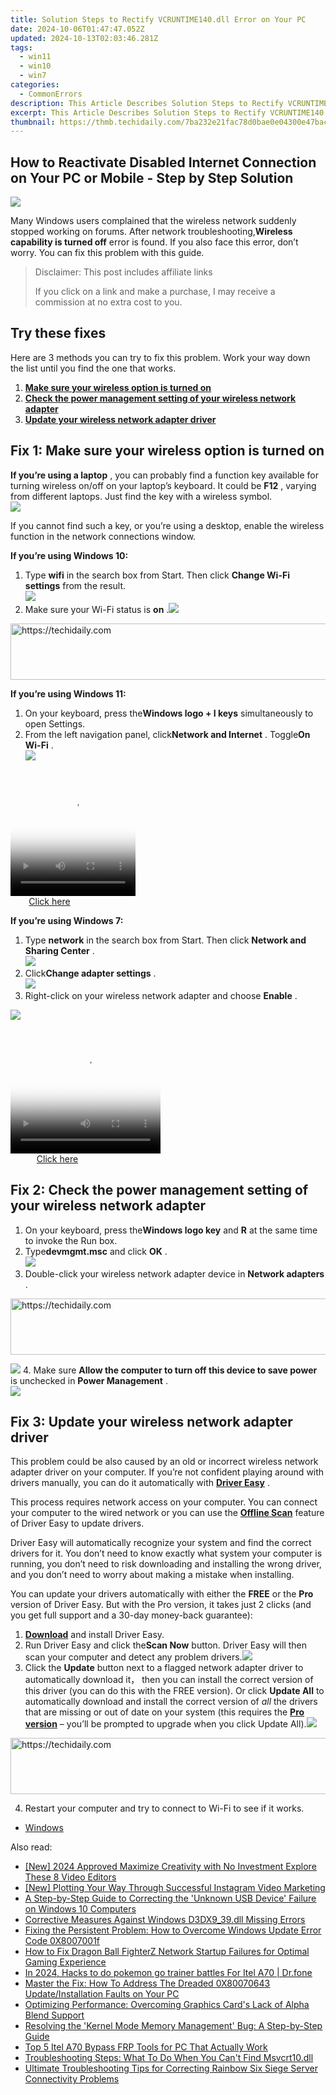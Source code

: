 ```yaml
---
title: Solution Steps to Rectify VCRUNTIME140.dll Error on Your PC
date: 2024-10-06T01:47:47.052Z
updated: 2024-10-13T02:03:46.281Z
tags:
  - win11
  - win10
  - win7
categories:
  - CommonErrors
description: This Article Describes Solution Steps to Rectify VCRUNTIME140.dll Error on Your PC
excerpt: This Article Describes Solution Steps to Rectify VCRUNTIME140.dll Error on Your PC
thumbnail: https://thmb.techidaily.com/7ba232e21fac78d0bae0e04300e47bac8679a7f9cd2328362771972e45a8c12a.jpg
---
```


## How to Reactivate Disabled Internet Connection on Your PC or Mobile - Step by Step Solution

![](https://images.drivereasy.com/wp-content/uploads/2018/12/img_5c26f396d1dfe.jpg)

 Many Windows users complained that the wireless network suddenly stopped working on forums. After network troubleshooting,**Wireless capability is turned off**  error is found. If you also face this error, don’t worry. You can fix this problem with this guide.

>  Disclaimer: This post includes affiliate links
>
>  If you click on a link and make a purchase, I may receive a commission at no extra cost to you.
>

## Try these fixes

 Here are 3 methods you can try to fix this problem. Work your way down the list until you find the one that works.

1. **[Make sure your wireless option is turned on](#Solution1)**
2. **[Check the power management setting of your wireless network adapter](#Solution2)**
3. **[Update your wireless network adapter driver](#Solution3)**

## Fix 1:  Make sure your wireless option is turned on

**If you’re using a laptop** , you can probably find a function key available for turning wireless on/off on your laptop’s keyboard. It could be **F12** , varying from different laptops. Just find the key with a wireless symbol.  
![](https://images.drivereasy.com/wp-content/uploads/2017/05/2-13.jpg)

 If you cannot find such a key, or you’re using a desktop, enable the wireless function in the network connections window.

**If you’re using Windows 10:**

1. Type **wifi**  in the search box from Start. Then click **Change Wi-Fi settings**  from the result.  
![](https://images.drivereasy.com/wp-content/uploads/2018/12/img_5c26eeb53565f.jpg)
2. Make sure your Wi-Fi status is **on** .![](https://images.drivereasy.com/wp-content/uploads/2017/10/img_59e4156856f93.jpg)

<!-- affiliate ads begin -->
<a href="https://aidotcom.pxf.io/c/5597632/2134500/19576" target="_top" id="2134500">
  <img src="//a.impactradius-go.com/display-ad/19576-2134500" border="0" alt="https://techidaily.com" width="600" height="90"/>
</a>
<img height="0" width="0" src="https://aidotcom.pxf.io/i/5597632/2134500/19576" style="position:absolute;visibility:hidden;" border="0" />
<!-- affiliate ads end -->

**If you’re using Windows 11:**

1. On your keyboard, press the**Windows logo + I keys** simultaneously to open Settings.
2. From the left navigation panel, click**Network and Internet** . Toggle**On Wi-Fi** .  
![](https://www.drivereasy.com/wp-content/uploads/2017/05/win11-Network-and-internet-wifi-on.jpg)

<!-- affiliate ads begin -->
<span id="1304648">
					<video width="200" height="200" style="cursor:pointer"
           poster="//a.impactradius-go.com/display-clicktoplayimage/1304648.png"
           onclick="if(!this.playClicked){this.play();this.setAttribute('controls',true);this.playClicked=true;}">
	   <source src="//a.impactradius-go.com/display-ad/15852-1304648">
	   <img src="//a.impactradius-go.com/display-clicktoplayimage/1304648.png" style="border: none; height: 100%; width: 100%; object-fit: contain">
	</video>
	<div style="width:125px;text-align:center"><a href="javascript:window.open(decodeURIComponent('https%3A%2F%2Fthefitville.pxf.io%2Fc%2F5597632%2F1304648%2F15852'), '_blank');void(0);">Click here</a></div>
</span>
<img height="0" width="0" src="https://imp.pxf.io/i/5597632/1304648/15852" style="position:absolute;visibility:hidden;" border="0" />
<!-- affiliate ads end -->

**If you’re using Windows 7:**

1. Type **network**  in the search box from Start. Then click **Network and Sharing Center** .  
![](https://images.drivereasy.com/wp-content/uploads/2017/05/3-12.jpg)
2. Click**Change adapter settings** .  
![](https://images.drivereasy.com/wp-content/uploads/2017/05/5-10.jpg)
3. Right-click on your wireless network adapter and choose **Enable** .  

![](https://images.drivereasy.com/wp-content/uploads/2017/05/4-14.jpg)

<!-- affiliate ads begin -->
<span id="1304647">
					<video width="240" height="200" style="cursor:pointer"
           poster="//a.impactradius-go.com/display-clicktoplayimage/1304647.png"
           onclick="if(!this.playClicked){this.play();this.setAttribute('controls',true);this.playClicked=true;}">
	   <source src="//a.impactradius-go.com/display-ad/15852-1304647">
	   <img src="//a.impactradius-go.com/display-clicktoplayimage/1304647.png" style="border: none; height: 100%; width: 100%; object-fit: contain">
	</video>
	<div style="width:150px;text-align:center"><a href="javascript:window.open(decodeURIComponent('https%3A%2F%2Fthefitville.pxf.io%2Fc%2F5597632%2F1304647%2F15852'), '_blank');void(0);">Click here</a></div>
</span>
<img height="0" width="0" src="https://imp.pxf.io/i/5597632/1304647/15852" style="position:absolute;visibility:hidden;" border="0" />
<!-- affiliate ads end -->

## Fix 2: Check the power management setting of your wireless network adapter

1. On your keyboard, press the**Windows logo key**  and **R**  at the same time to invoke the Run box.
2. Type**devmgmt.msc**  and click **OK** .  
![](https://images.drivereasy.com/wp-content/uploads/2017/10/img_59e4171905b49.png)
3. Double-click your wireless network adapter device in **Network adapters** .  

<!-- affiliate ads begin -->
<a href="https://aligracehair.sjv.io/c/5597632/1896546/19272" target="_top" id="1896546">
  <img src="//a.impactradius-go.com/display-ad/19272-1896546" border="0" alt="https://techidaily.com" width="728" height="90"/>
</a>
<img height="0" width="0" src="https://aligracehair.sjv.io/i/5597632/1896546/19272" style="position:absolute;visibility:hidden;" border="0" />
<!-- affiliate ads end -->

![](https://images.drivereasy.com/wp-content/uploads/2018/12/img_5c26efc44c4f4.jpg)
4. Make sure   **Allow the computer to turn off this device to save power**  is unchecked in **Power Management** .  
![](https://images.drivereasy.com/wp-content/uploads/2017/05/7-6.jpg)

## Fix 3: Update your wireless network adapter driver

 This problem could be also caused by an old or incorrect wireless network adapter driver on your computer. If you’re not confident playing around with drivers manually,  you can do it automatically with **[Driver Easy](https://tools.techidaily.com/drivereasy/download/)**  .

 This process requires network access on your computer. You can connect your computer to the wired network or you can use the **[Offline Scan](https://tools.techidaily.com/drivereasy/download/)**  feature of Driver Easy to update drivers.

 Driver Easy will automatically recognize your system and find the correct drivers for it. You don’t need to know exactly what system your computer is running, you don’t need to risk downloading and installing the wrong driver, and you don’t need to worry about making a mistake when installing.

 You can update your drivers automatically with either the **FREE**   or the **Pro**   version of Driver Easy. But with the Pro version, it takes just 2 clicks (and you get full support and a 30-day money-back guarantee):

1. **[Download](https://tools.techidaily.com/drivereasy/download/)**  and install Driver Easy.
2. Run Driver Easy and click the**Scan Now** button. Driver Easy will then scan your computer and detect any problem drivers.![](https://images.drivereasy.com/wp-content/uploads/2017/07/img_5975bf182a016.jpg)
3. Click the **Update** button next to a flagged network adapter driver to automatically download it， then you can install the correct version of this driver (you can do this with the FREE version). Or click **Update All**  to automatically download and install the correct version of _all_ the drivers that are missing or out of date on your system (this requires the **[Pro version](https://tools.techidaily.com/drivereasy/download/)**  – you’ll be prompted to upgrade when you click Update All).![](https://images.drivereasy.com/wp-content/uploads/2017/05/5-25.jpg)

<!-- affiliate ads begin -->
<a href="https://aligracehair.sjv.io/c/5597632/1896532/19272" target="_top" id="1896532">
  <img src="//a.impactradius-go.com/display-ad/19272-1896532" border="0" alt="https://techidaily.com" width="728" height="90"/>
</a>
<img height="0" width="0" src="https://aligracehair.sjv.io/i/5597632/1896532/19272" style="position:absolute;visibility:hidden;" border="0" />
<!-- affiliate ads end -->

4. Restart your computer and try to connect to Wi-Fi to see if it works.

* [Windows](https://tools.techidaily.com/drivereasy/download/)

<ins class="adsbygoogle"
     style="display:block"
     data-ad-format="autorelaxed"
     data-ad-client="ca-pub-7571918770474297"
     data-ad-slot="1223367746"></ins>

<ins class="adsbygoogle"
     style="display:block"
     data-ad-client="ca-pub-7571918770474297"
     data-ad-slot="8358498916"
     data-ad-format="auto"
     data-full-width-responsive="true"></ins>

<span class="atpl-alsoreadstyle">Also read:</span>
<div><ul>
<li><a href="https://youtube-sure.techidaily.com/024-approved-maximize-creativity-with-no-investment-explore-these-8-video-editors/"><u>[New] 2024 Approved Maximize Creativity with No Investment Explore These 8 Video Editors</u></a></li>
<li><a href="https://instagram-videos.techidaily.com/new-plotting-your-way-through-successful-instagram-video-marketing/"><u>[New] Plotting Your Way Through Successful Instagram Video Marketing</u></a></li>
<li><a href="https://common-error.techidaily.com/a-step-by-step-guide-to-correcting-the-unknown-usb-device-failure-on-windows-10-computers/"><u>A Step-by-Step Guide to Correcting the 'Unknown USB Device' Failure on Windows 10 Computers</u></a></li>
<li><a href="https://common-error.techidaily.com/corrective-measures-against-windows-d3dx939dll-missing-errors/"><u>Corrective Measures Against Windows D3DX9_39.dll Missing Errors</u></a></li>
<li><a href="https://common-error.techidaily.com/fixing-the-persistent-problem-how-to-overcome-windows-update-error-code-0x8007001f/"><u>Fixing the Persistent Problem: How to Overcome Windows Update Error Code 0X8007001f</u></a></li>
<li><a href="https://common-error.techidaily.com/how-to-fix-dragon-ball-fighterz-network-startup-failures-for-optimal-gaming-experience/"><u>How to Fix Dragon Ball FighterZ Network Startup Failures for Optimal Gaming Experience</u></a></li>
<li><a href="https://android-pokemon-go.techidaily.com/in-2024-hacks-to-do-pokemon-go-trainer-battles-for-itel-a70-drfone-by-drfone-virtual-android/"><u>In 2024, Hacks to do pokemon go trainer battles For Itel A70 | Dr.fone</u></a></li>
<li><a href="https://common-error.techidaily.com/1723209291210-master-the-fix-how-to-address-the-dreaded-0x80070643-updateinstallation-faults-on-your-pc/"><u>Master the Fix: How To Address The Dreaded 0X80070643 Update/Installation Faults on Your PC</u></a></li>
<li><a href="https://common-error.techidaily.com/optimizing-performance-overcoming-graphics-cards-lack-of-alpha-blend-support/"><u>Optimizing Performance: Overcoming Graphics Card's Lack of Alpha Blend Support</u></a></li>
<li><a href="https://blue-screen-error.techidaily.com/resolving-the-kernel-mode-memory-management-bug-a-step-by-step-guide/"><u>Resolving the 'Kernel Mode Memory Management' Bug: A Step-by-Step Guide</u></a></li>
<li><a href="https://bypass-frp.techidaily.com/top-5-itel-a70-bypass-frp-tools-for-pc-that-actually-work-by-drfone-android/"><u>Top 5 Itel A70 Bypass FRP Tools for PC That Actually Work</u></a></li>
<li><a href="https://tech-renaissance.techidaily.com/troubleshooting-steps-what-to-do-when-you-cant-find-msvcrt10dll/"><u>Troubleshooting Steps: What To Do When You Can't Find Msvcrt10.dll</u></a></li>
<li><a href="https://win-answers.techidaily.com/ultimate-troubleshooting-tips-for-correcting-rainbow-six-siege-server-connectivity-problems/"><u>Ultimate Troubleshooting Tips for Correcting Rainbow Six Siege Server Connectivity Problems</u></a></li>
</ul></div>

